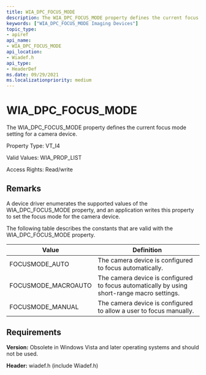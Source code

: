 ```yaml
---
title: WIA_DPC_FOCUS_MODE
description: The WIA_DPC_FOCUS_MODE property defines the current focus mode setting for a camera device.
keywords: ["WIA_DPC_FOCUS_MODE Imaging Devices"]
topic_type:
- apiref
api_name:
- WIA_DPC_FOCUS_MODE
api_location:
- Wiadef.h
api_type:
- HeaderDef
ms.date: 09/29/2021
ms.localizationpriority: medium
---
```


# WIA_DPC_FOCUS_MODE

The WIA_DPC_FOCUS_MODE property defines the current focus mode setting for a camera device.

Property Type: VT_I4

Valid Values: WIA_PROP_LIST

Access Rights: Read/write

## Remarks

A device driver enumerates the supported values of the WIA_DPC_FOCUS_MODE property, and an application writes this property to set the focus mode for the camera device.

The following table describes the constants that are valid with the WIA_DPC_FOCUS_MODE property.

| Value | Definition |
|--|--|
| FOCUSMODE_AUTO | The camera device is configured to focus automatically. |
| FOCUSMODE_MACROAUTO | The camera device is configured to focus automatically by using short-range macro settings. |
| FOCUSMODE_MANUAL | The camera device is configured to allow a user to focus manually. |

## Requirements

**Version:** Obsolete in Windows Vista and later operating systems and should not be used.

**Header:** wiadef.h (include Wiadef.h)
